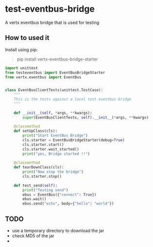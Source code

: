 # test-eventbus-bridge
A vertx eventbus bridge that is used for testing

## How to used it

Install using pip:

> pip install vertx-eventbus-bridge-starter

```python
import unittest
from testeventbus import EventBusBridgeStarter
from vertx.eventbus import EventBus


class EventBusClientTests(unittest.TestCase):
    """
    This is the tests against a local test eventbus bridge
    """
    
    def __init__(self, *args, **kwargs):
        super(EventBusClientTests, self).__init__(*args, **kwargs)
    
    @classmethod
    def setUpClass(cls):
        print("Start EventBus Bridge")
        cls.starter = EventBusBridgeStarter(debug=True)
        cls.starter.start()
        cls.starter.wait_started()
        print("yes, Bridge started !!")
    
    @classmethod
    def tearDownClass(cls):
        print("Now stop the bridge")
        cls.starter.stop()
    
    def test_send(self):
        print("Testing send")
        ebus = EventBus({"connect": True})
        ebus.wait()
        ebus.send("echo", body={"hello": "world"})
```

## TODO

* use a temporary directory to download the jar
* check MD5 of the jar
* 